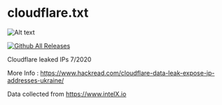 # cloudflare.txt

![Alt text](https://raw.githubusercontent.com/adnane-X-tebbaa/cloudflare.txt/master/imgs/index1.png)

[![Github All Releases](https://img.shields.io/twitter/follow/TebbaaX)]()

Cloudflare leaked IPs 7/2020 

More Info : https://www.hackread.com/cloudflare-data-leak-expose-ip-addresses-ukraine/

Data collected from https://www.intelX.io 
